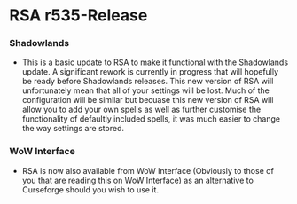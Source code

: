 # RSA r535-Release

### Shadowlands
* This is a basic update to RSA to make it functional with the Shadowlands update. A significant rework is currently in progress that will hopefully be ready before Shadowlands releases. This new version of RSA will unfortunately mean that all of your settings will be lost. Much of the configuration will be similar but becuase this new version of RSA will allow you to add your own spells as well as further customise the functionality of defaultly included spells, it was much easier to change the way settings are stored.

### WoW Interface
* RSA is now also available from WoW Interface (Obviously to those of you that are reading this on WoW Interface) as an alternative to Curseforge should you wish to use it.